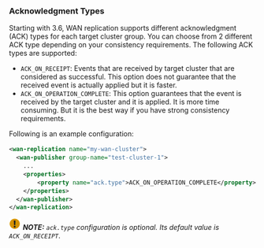 
### Acknowledgment Types

Starting with 3.6, WAN replication supports different acknowledgment (ACK) types for each target cluster group.
You can choose from 2 different ACK type depending on your consistency requirements. The following ACK types are supported:
 
- `ACK_ON_RECEIPT`: Events that are received by target cluster that are considered as successful. This option does not guarantee that the received event is actually applied but it is faster.
- `ACK_ON_OPERATION_COMPLETE`: This option guarantees that the event is received by the target cluster and it is applied. It is more time consuming. But it is the best way if you have strong consistency requirements.

Following is an example configuration:

```xml
<wan-replication name="my-wan-cluster">
  <wan-publisher group-name="test-cluster-1">
    ...
    <properties>
        <property name="ack.type">ACK_ON_OPERATION_COMPLETE</property>
    </properties>
  </wan-publisher>
</wan-replication>
```

![image](images/NoteSmall.jpg) ***NOTE:*** *`ack.type` configuration is optional. Its default value is `ACK_ON_RECEIPT`*.



